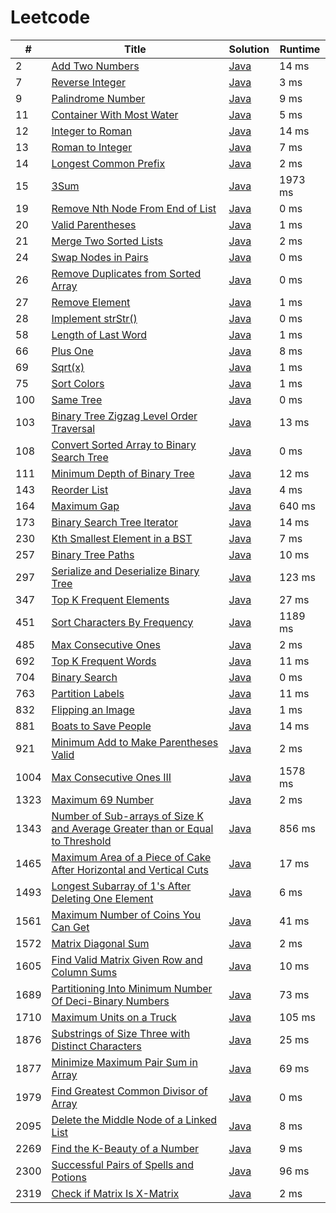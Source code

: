 # Leetcode

| # | Title | Solution | Runtime |
|---| ----- | -------- | ------- |
|2|[ Add Two Numbers](https://leetcode.com/problems/add-two-numbers/)|[Java](./solutions/2.%20Add%20Two%20Numbers.java)|14 ms|
|7|[ Reverse Integer](https://leetcode.com/problems/reverse-integer/)|[Java](./solutions/7.%20Reverse%20Integer.java)|3 ms|
|9|[ Palindrome Number](https://leetcode.com/problems/palindrome-number/)|[Java](./solutions/9.%20Palindrome%20Number.java)|9 ms|
|11|[ Container With Most Water](https://leetcode.com/problems/container-with-most-water/)|[Java](./solutions/11.%20Container%20With%20Most%20Water.java)|5 ms|
|12|[ Integer to Roman](https://leetcode.com/problems/integer-to-roman/)|[Java](./solutions/12.%20Integer%20to%20Roman.java)|14 ms|
|13|[ Roman to Integer](https://leetcode.com/problems/roman-to-integer/)|[Java](./solutions/13.%20Roman%20to%20Integer.java)|7 ms|
|14|[ Longest Common Prefix](https://leetcode.com/problems/longest-common-prefix/)|[Java](./solutions/14.%20Longest%20Common%20Prefix.java)|2 ms|
|15|[ 3Sum](https://leetcode.com/problems/3sum/)|[Java](./solutions/15.%203Sum.java)|1973 ms|
|19|[ Remove Nth Node From End of List](https://leetcode.com/problems/remove-nth-node-from-end-of-list/)|[Java](./solutions/19.%20Remove%20Nth%20Node%20From%20End%20of%20List.java)|0 ms|
|20|[ Valid Parentheses](https://leetcode.com/problems/valid-parentheses/)|[Java](./solutions/20.%20Valid%20Parentheses.java)|1 ms|
|21|[ Merge Two Sorted Lists](https://leetcode.com/problems/merge-two-sorted-lists/)|[Java](./solutions/21.%20Merge%20Two%20Sorted%20Lists.java)|2 ms|
|24|[ Swap Nodes in Pairs](https://leetcode.com/problems/swap-nodes-in-pairs/)|[Java](./solutions/24.%20Swap%20Nodes%20in%20Pairs.java)|0 ms|
|26|[ Remove Duplicates from Sorted Array](https://leetcode.com/problems/remove-duplicates-from-sorted-array/)|[Java](./solutions/26.%20Remove%20Duplicates%20from%20Sorted%20Array.java)|0 ms|
|27|[ Remove Element](https://leetcode.com/problems/remove-element/)|[Java](./solutions/27.%20Remove%20Element.java)|1 ms|
|28|[ Implement strStr()](https://leetcode.com/problems/implement-strstr/)|[Java](./solutions/28.%20Implement%20strStr().java)|0 ms|
|58|[ Length of Last Word](https://leetcode.com/problems/length-of-last-word/)|[Java](./solutions/58.%20Length%20of%20Last%20Word.java)|1 ms|
|66|[ Plus One](https://leetcode.com/problems/plus-one/)|[Java](./solutions/66.%20Plus%20One.java)|8 ms|
|69|[ Sqrt(x)](https://leetcode.com/problems/sqrtx/)|[Java](./solutions/69.%20Sqrt(x).java)|1 ms|
|75|[ Sort Colors](https://leetcode.com/problems/sort-colors/)|[Java](./solutions/75.%20Sort%20Colors.java)|1 ms|
|100|[ Same Tree](https://leetcode.com/problems/same-tree/)|[Java](./solutions/100.%20Same%20Tree.java)|0 ms|
|103|[ Binary Tree Zigzag Level Order Traversal](https://leetcode.com/problems/binary-tree-zigzag-level-order-traversal/)|[Java](./solutions/103.%20Binary%20Tree%20Zigzag%20Level%20Order%20Traversal.java)|13 ms|
|108|[ Convert Sorted Array to Binary Search Tree](https://leetcode.com/problems/convert-sorted-array-to-binary-search-tree/)|[Java](./solutions/108.%20Convert%20Sorted%20Array%20to%20Binary%20Search%20Tree.java)|0 ms|
|111|[ Minimum Depth of Binary Tree](https://leetcode.com/problems/minimum-depth-of-binary-tree/)|[Java](./solutions/111.%20Minimum%20Depth%20of%20Binary%20Tree.java)|12 ms|
|143|[ Reorder List](https://leetcode.com/problems/reorder-list/)|[Java](./solutions/143.%20Reorder%20List.java)|4 ms|
|164|[ Maximum Gap](https://leetcode.com/problems/maximum-gap/)|[Java](./solutions/164.%20Maximum%20Gap.java)|640 ms|
|173|[ Binary Search Tree Iterator](https://leetcode.com/problems/binary-search-tree-iterator/)|[Java](./solutions/173.%20Binary%20Search%20Tree%20Iterator.java)|14 ms|
|230|[ Kth Smallest Element in a BST](https://leetcode.com/problems/kth-smallest-element-in-a-bst/)|[Java](./solutions/230.%20Kth%20Smallest%20Element%20in%20a%20BST.java)|7 ms|
|257|[ Binary Tree Paths](https://leetcode.com/problems/binary-tree-paths/)|[Java](./solutions/257.%20Binary%20Tree%20Paths.java)|10 ms|
|297|[ Serialize and Deserialize Binary Tree](https://leetcode.com/problems/serialize-and-deserialize-binary-tree/)|[Java](./solutions/297.%20Serialize%20and%20Deserialize%20Binary%20Tree.java)|123 ms|
|347|[ Top K Frequent Elements](https://leetcode.com/problems/top-k-frequent-elements/)|[Java](./solutions/347.%20Top%20K%20Frequent%20Elements.java)|27 ms|
|451|[ Sort Characters By Frequency](https://leetcode.com/problems/sort-characters-by-frequency/)|[Java](./solutions/451.%20Sort%20Characters%20By%20Frequency.java)|1189 ms|
|485|[ Max Consecutive Ones](https://leetcode.com/problems/max-consecutive-ones/)|[Java](./solutions/485.%20Max%20Consecutive%20Ones.java)|2 ms|
|692|[ Top K Frequent Words](https://leetcode.com/problems/top-k-frequent-words/)|[Java](./solutions/692.%20Top%20K%20Frequent%20Words.java)|11 ms|
|704|[ Binary Search](https://leetcode.com/problems/binary-search/)|[Java](./solutions/704.%20Binary%20Search.java)|0 ms|
|763|[ Partition Labels](https://leetcode.com/problems/partition-labels/)|[Java](./solutions/763.%20Partition%20Labels.java)|11 ms|
|832|[ Flipping an Image](https://leetcode.com/problems/flipping-an-image/)|[Java](./solutions/832.%20Flipping%20an%20Image.java)|1 ms|
|881|[ Boats to Save People](https://leetcode.com/problems/boats-to-save-people/)|[Java](./solutions/881.%20Boats%20to%20Save%20People.java)|14 ms|
|921|[ Minimum Add to Make Parentheses Valid](https://leetcode.com/problems/minimum-add-to-make-parentheses-valid/)|[Java](./solutions/921.%20Minimum%20Add%20to%20Make%20Parentheses%20Valid.java)|2 ms|
|1004|[ Max Consecutive Ones III](https://leetcode.com/problems/max-consecutive-ones-iii/)|[Java](./solutions/1004.%20Max%20Consecutive%20Ones%20III.java)|1578 ms|
|1323|[ Maximum 69 Number](https://leetcode.com/problems/maximum-69-number/)|[Java](./solutions/1323.%20Maximum%2069%20Number.java)|2 ms|
|1343|[ Number of Sub-arrays of Size K and Average Greater than or Equal to Threshold](https://leetcode.com/problems/number-of-sub-arrays-of-size-k-and-average-greater-than-or-equal-to-threshold/)|[Java](./solutions/1343.%20Number%20of%20Sub-arrays%20of%20Size%20K%20and%20Average%20Greater%20than%20or%20Equal%20to%20Threshold.java)|856 ms|
|1465|[ Maximum Area of a Piece of Cake After Horizontal and Vertical Cuts](https://leetcode.com/problems/maximum-area-of-a-piece-of-cake-after-horizontal-and-vertical-cuts/)|[Java](./solutions/1465.%20Maximum%20Area%20of%20a%20Piece%20of%20Cake%20After%20Horizontal%20and%20Vertical%20Cuts.java)|17 ms|
|1493|[ Longest Subarray of 1's After Deleting One Element](https://leetcode.com/problems/longest-subarray-of-1s-after-deleting-one-element/)|[Java](./solutions/1493.%20Longest%20Subarray%20of%201's%20After%20Deleting%20One%20Element.java)|6 ms|
|1561|[ Maximum Number of Coins You Can Get](https://leetcode.com/problems/maximum-number-of-coins-you-can-get/)|[Java](./solutions/1561.%20Maximum%20Number%20of%20Coins%20You%20Can%20Get.java)|41 ms|
|1572|[ Matrix Diagonal Sum](https://leetcode.com/problems/matrix-diagonal-sum/)|[Java](./solutions/1572.%20Matrix%20Diagonal%20Sum.java)|2 ms|
|1605|[ Find Valid Matrix Given Row and Column Sums](https://leetcode.com/problems/find-valid-matrix-given-row-and-column-sums/)|[Java](./solutions/1605.%20Find%20Valid%20Matrix%20Given%20Row%20and%20Column%20Sums.java)|10 ms|
|1689|[ Partitioning Into Minimum Number Of Deci-Binary Numbers](https://leetcode.com/problems/partitioning-into-minimum-number-of-deci-binary-numbers/)|[Java](./solutions/1689.%20Partitioning%20Into%20Minimum%20Number%20Of%20Deci-Binary%20Numbers.java)|73 ms|
|1710|[ Maximum Units on a Truck](https://leetcode.com/problems/maximum-units-on-a-truck/)|[Java](./solutions/1710.%20Maximum%20Units%20on%20a%20Truck.java)|105 ms|
|1876|[ Substrings of Size Three with Distinct Characters](https://leetcode.com/problems/substrings-of-size-three-with-distinct-characters/)|[Java](./solutions/1876.%20Substrings%20of%20Size%20Three%20with%20Distinct%20Characters.java)|25 ms|
|1877|[ Minimize Maximum Pair Sum in Array](https://leetcode.com/problems/minimize-maximum-pair-sum-in-array/)|[Java](./solutions/1877.%20Minimize%20Maximum%20Pair%20Sum%20in%20Array.java)|69 ms|
|1979|[ Find Greatest Common Divisor of Array](https://leetcode.com/problems/find-greatest-common-divisor-of-array/)|[Java](./solutions/1979.%20Find%20Greatest%20Common%20Divisor%20of%20Array.java)|0 ms|
|2095|[ Delete the Middle Node of a Linked List](https://leetcode.com/problems/delete-the-middle-node-of-a-linked-list/)|[Java](./solutions/2095.%20Delete%20the%20Middle%20Node%20of%20a%20Linked%20List.java)|8 ms|
|2269|[ Find the K-Beauty of a Number](https://leetcode.com/problems/find-the-k-beauty-of-a-number/)|[Java](./solutions/2269.%20Find%20the%20K-Beauty%20of%20a%20Number.java)|9 ms|
|2300|[ Successful Pairs of Spells and Potions](https://leetcode.com/problems/successful-pairs-of-spells-and-potions/)|[Java](./solutions/2300.%20Successful%20Pairs%20of%20Spells%20and%20Potions.java)|96 ms|
|2319|[ Check if Matrix Is X-Matrix](https://leetcode.com/problems/check-if-matrix-is-x-matrix/)|[Java](./solutions/2319.%20Check%20if%20Matrix%20Is%20X-Matrix.java)|2 ms|
